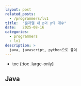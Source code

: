 ```yaml
---
layout: post
related_posts:
  - /programmers/lv1
title:  "문자열 내 p와 y의 개수"
date:   2025-08-16
categories:
  - programmers
  - lv1
description: >
  java, javascript, python으로 풀이
---
```

* toc
{:toc .large-only}

## Java
```java

```
